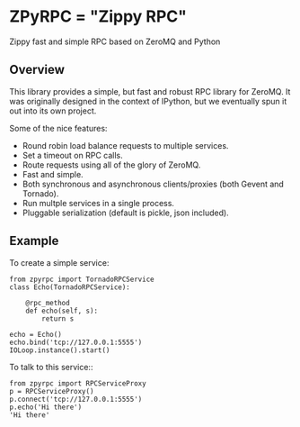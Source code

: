 # ZPyRPC = "Zippy RPC"

Zippy fast and simple RPC based on ZeroMQ and Python

## Overview

This library provides a simple, but fast and robust RPC library for
ZeroMQ. It was originally designed in the context of IPython, but
we eventually spun it out into its own project.

Some of the nice features:

* Round robin load balance requests to multiple services.
* Set a timeout on RPC calls.
* Route requests using all of the glory of ZeroMQ.
* Fast and simple.
* Both synchronous and asynchronous clients/proxies (both Gevent and Tornado).
* Run multple services in a single process.
* Pluggable serialization (default is pickle, json included).

## Example

To create a simple service:

```
from zpyrpc import TornadoRPCService
class Echo(TornadoRPCService):

    @rpc_method
    def echo(self, s):
        return s

echo = Echo()
echo.bind('tcp://127.0.0.1:5555')
IOLoop.instance().start()
```

To talk to this service::

```
from zpyrpc import RPCServiceProxy
p = RPCServiceProxy()
p.connect('tcp://127.0.0.1:5555')
p.echo('Hi there')
'Hi there'
```

